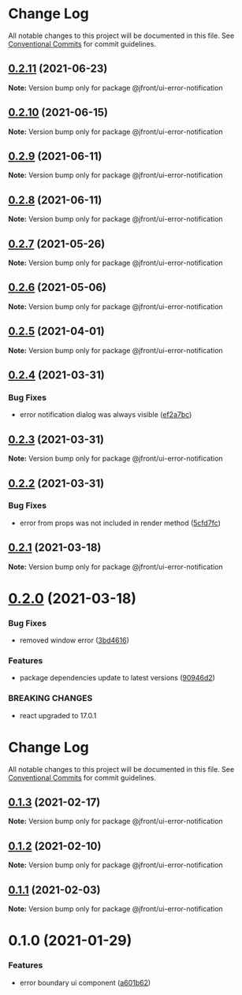# Change Log

All notable changes to this project will be documented in this file.
See [Conventional Commits](https://conventionalcommits.org) for commit guidelines.

## [0.2.11](https://github.com/Jepria/jfront-ui/compare/@jfront/ui-error-notification@0.2.10...@jfront/ui-error-notification@0.2.11) (2021-06-23)

**Note:** Version bump only for package @jfront/ui-error-notification





## [0.2.10](https://github.com/Jepria/jfront-ui/compare/@jfront/ui-error-notification@0.2.9...@jfront/ui-error-notification@0.2.10) (2021-06-15)

**Note:** Version bump only for package @jfront/ui-error-notification





## [0.2.9](https://github.com/Jepria/jfront-ui/compare/@jfront/ui-error-notification@0.2.8...@jfront/ui-error-notification@0.2.9) (2021-06-11)

**Note:** Version bump only for package @jfront/ui-error-notification





## [0.2.8](https://github.com/Jepria/jfront-ui/compare/@jfront/ui-error-notification@0.2.7...@jfront/ui-error-notification@0.2.8) (2021-06-11)

**Note:** Version bump only for package @jfront/ui-error-notification





## [0.2.7](https://github.com/Jepria/jfront-ui/compare/@jfront/ui-error-notification@0.2.6...@jfront/ui-error-notification@0.2.7) (2021-05-26)

**Note:** Version bump only for package @jfront/ui-error-notification





## [0.2.6](https://github.com/Jepria/jfront-ui/compare/@jfront/ui-error-notification@0.2.5...@jfront/ui-error-notification@0.2.6) (2021-05-06)

**Note:** Version bump only for package @jfront/ui-error-notification





## [0.2.5](https://github.com/Jepria/jfront-ui/compare/@jfront/ui-error-notification@0.2.4...@jfront/ui-error-notification@0.2.5) (2021-04-01)

**Note:** Version bump only for package @jfront/ui-error-notification





## [0.2.4](https://github.com/Jepria/jfront-ui/compare/@jfront/ui-error-notification@0.2.3...@jfront/ui-error-notification@0.2.4) (2021-03-31)


### Bug Fixes

* error notification dialog was always visible ([ef2a7bc](https://github.com/Jepria/jfront-ui/commit/ef2a7bcd177ed622d39076a570f6326cee3fd971))





## [0.2.3](https://github.com/Jepria/jfront-ui/compare/@jfront/ui-error-notification@0.2.2...@jfront/ui-error-notification@0.2.3) (2021-03-31)

**Note:** Version bump only for package @jfront/ui-error-notification





## [0.2.2](https://github.com/Jepria/jfront-ui/compare/@jfront/ui-error-notification@0.2.1...@jfront/ui-error-notification@0.2.2) (2021-03-31)


### Bug Fixes

* error from props was not included in render method ([5cfd7fc](https://github.com/Jepria/jfront-ui/commit/5cfd7fc5b61e291071957a483184d6524ce9f075))





## [0.2.1](https://github.com/Jepria/jfront-ui/compare/@jfront/ui-error-notification@0.2.0...@jfront/ui-error-notification@0.2.1) (2021-03-18)

**Note:** Version bump only for package @jfront/ui-error-notification





# [0.2.0](https://github.com/Jepria/jfront-ui/compare/@jfront/ui-error-notification@0.1.3...@jfront/ui-error-notification@0.2.0) (2021-03-18)


### Bug Fixes

* removed window error ([3bd4616](https://github.com/Jepria/jfront-ui/commit/3bd4616c8fec87361c6966e463d31e8e6a7f0d8b))


### Features

* package dependencies update to latest versions ([90946d2](https://github.com/Jepria/jfront-ui/commit/90946d25fcb08fc77e4b143567963682f8ff3d2b))


### BREAKING CHANGES

* react upgraded to 17.0.1





# Change Log

All notable changes to this project will be documented in this file. See
[Conventional Commits](https://conventionalcommits.org) for commit guidelines.

## [0.1.3](https://github.com/Jepria/jfront-ui/compare/@jfront/ui-error-notification@0.1.2...@jfront/ui-error-notification@0.1.3) (2021-02-17)

**Note:** Version bump only for package @jfront/ui-error-notification

## [0.1.2](https://github.com/Jepria/jfront-ui/compare/@jfront/ui-error-notification@0.1.1...@jfront/ui-error-notification@0.1.2) (2021-02-10)

**Note:** Version bump only for package @jfront/ui-error-notification

## [0.1.1](https://github.com/Jepria/jfront-ui/compare/@jfront/ui-error-notification@0.1.0...@jfront/ui-error-notification@0.1.1) (2021-02-03)

**Note:** Version bump only for package @jfront/ui-error-notification

# 0.1.0 (2021-01-29)

### Features

- error boundary ui component
  ([a601b62](https://github.com/Jepria/jfront-ui/commit/a601b62a86a5e2340e80564a8e7093f577e86ae4))
